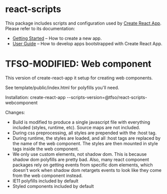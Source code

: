 # react-scripts

This package includes scripts and configuration used by [Create React App](https://github.com/facebook/create-react-app).<br>
Please refer to its documentation:

- [Getting Started](https://facebook.github.io/create-react-app/docs/getting-started) – How to create a new app.
- [User Guide](https://facebook.github.io/create-react-app/) – How to develop apps bootstrapped with Create React App.

# TFSO-MODIFIED: Web component
This version of create-react-app it setup for creating web components.

See template/public/index.html for polyfills you'll need.

Installation: create-react-app --scripts-version=@tfso/react-scripts-webcomponent

Changes:
- Build is modified to produce a single javascript file with everything included (styles, runtime, etc). Source maps are not included.
- During css preprocessing, all styles are prepended with the :host tag.
- During runtime, the styles are loaded, and all :host tags are replaced by the name of the web component. The styles are then mounted in style tags inside the web component.
- We only use custom elements, not shadow dom. This is because shadow dom polyfills are pretty bad. 
  Also, many react component packages rely on getting events from specific dom elements, which doesn't work when shadow dom retargets events to look like they come from the web component instead.
- IE11 polyfills included by default
- Styled components included by default